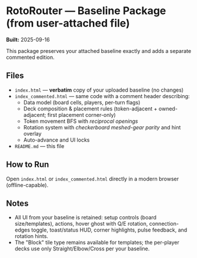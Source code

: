 # RotoRouter — Baseline Package (from user-attached file)

**Built:** 2025-09-16

This package preserves your attached baseline exactly and adds a separate commented edition.

## Files
- `index.html` — **verbatim** copy of your uploaded baseline (no changes)
- `index_commented.html` — same code with a comment header describing:
  - Data model (board cells, players, per-turn flags)
  - Deck composition & placement rules (token-adjacent + owned-adjacent; first placement corner-only)
  - Token movement BFS with *reciprocal openings*
  - Rotation system with *checkerboard meshed-gear parity* and hint overlay
  - Auto-advance and UI locks
- `README.md` — this file

## How to Run
Open `index.html` or `index_commented.html` directly in a modern browser (offline-capable).

## Notes
- All UI from your baseline is retained: setup controls (board size/templates), actions, hover ghost with Q/E rotation,
  connection-edges toggle, toast/status HUD, corner highlights, pulse feedback, and rotation hints.
- The "Block" tile type remains available for templates; the per-player decks use only Straight/Elbow/Cross per your baseline.
